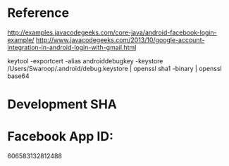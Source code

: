 Reference
===========
http://examples.javacodegeeks.com/core-java/android-facebook-login-example/
http://www.javacodegeeks.com/2013/10/google-account-integration-in-android-login-with-gmail.html

keytool -exportcert -alias androiddebugkey -keystore /Users/Swaroop/.android/debug.keystore | openssl sha1 -binary | openssl base64

Development SHA
===========


Facebook App ID:
===========
606583132812488